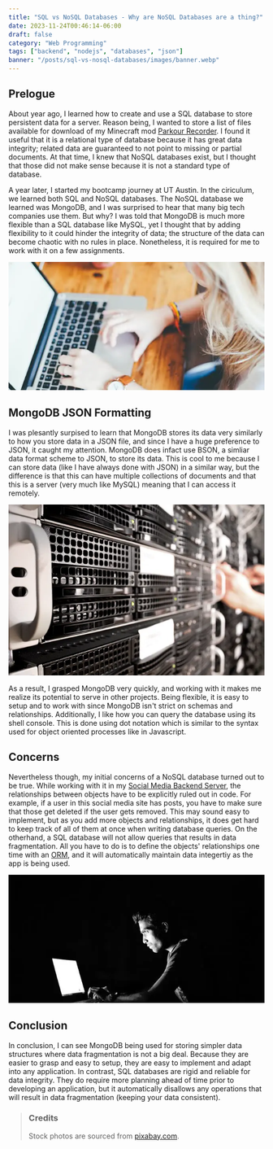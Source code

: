 ```yaml
---
title: "SQL vs NoSQL Databases - Why are NoSQL Databases are a thing?"
date: 2023-11-24T00:46:14-06:00
draft: false
category: "Web Programming"
tags: ["backend", "nodejs", "databases", "json"]
banner: "/posts/sql-vs-nosql-databases/images/banner.webp"
---
```


## Prelogue

About year ago, I learned how to create and use a SQL database to store persistent data for a
server. Reason being, I wanted to store a list of files available for download of my Minecraft mod
[Parkour Recorder](https://prmod.elmfer.com). I found it useful that it is a relational type of
database because it has great data integrity; related data are guaranteed to not point to missing or
partial documents. At that time, I knew that NoSQL databases exist, but I thought that those did not
make sense because it is not a standard type of database.

A year later, I started my bootcamp journey at UT Austin. In the ciriculum, we learned both SQL and
NoSQL databases. The NoSQL database we learned was MongoDB, and I was surprised to hear that many
big tech companies use them. But why? I was told that MongoDB is much more flexible than a SQL
database like MySQL, yet I thought that by adding flexibility to it could hinder the integrity of
data; the structure of the data can become chaotic with no rules in place. Nonetheless, it is
required for me to work with it on a few assignments.

![Coding](./images/coding2.webp)

## MongoDB JSON Formatting

I was plesantly surpised to learn that MongoDB stores its data very similarly to how you store data
in a JSON file, and since I have a huge preference to JSON, it caught my attention. MongoDB does
infact use BSON, a simliar data format scheme to JSON, to store its data. This is cool to me because
I can store data (like I have always done with JSON) in a similar way, but the difference is that
this can have multiple collections of documents and that this is a server (very much like MySQL)
meaning that I can access it remotely.

![Server Room](./images/servers.webp)

As a result, I grasped MongoDB very quickly, and working with it makes me realize its potential to
serve in other projects. Being flexible, it is easy to setup and to work with since MongoDB isn't
strict on schemas and relationships. Additionally, I like how you can query the database using its
shell console. This is done using dot notation which is similar to the syntax used for object
oriented processes like in Javascript.

## Concerns

Nevertheless though, my initial concerns of a NoSQL database turned out to be true. While working
with it in my [Social Media Backend Server](https://github.com/elmfer/social-network-backend), the
relationships between objects have to be explicitly ruled out in code. For example, if a user in
this social media site has posts, you have to make sure that those get deleted if the user gets
removed. This may sound easy to implement, but as you add more objects and relationships, it does
get hard to keep track of all of them at once when writing database queries. On the otherhand, a SQL
database will not allow queries that results in data fragmentation. All you have to do is to define
the objects' relationships one time with an
[ORM](https://en.wikipedia.org/wiki/Object%E2%80%93relational_mapping), and it will automatically
maintain data integertiy as the app is being used.

![Coding](./images/coding.webp)

## Conclusion

In conclusion, I can see MongoDB being used for storing simpler data structures where data
fragmentation is not a big deal. Because they are easier to grasp and easy to setup, they are easy
to implement and adapt into any application. In contrast, SQL databases are rigid and reliable for
data integrity. They do require more planning ahead of time prior to developing an application, but
it automatically disallows any operations that will result in data fragmentation (keeping your data
consistent).

> ### Credits
>
> Stock photos are sourced from [pixabay.com](https://pixabay.com).
